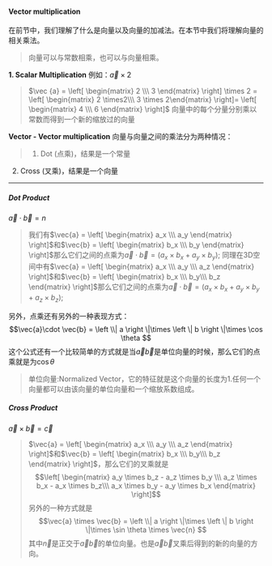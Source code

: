 #### Vector multiplication
在前节中，我们理解了什么是向量以及向量的加减法。在本节中我们将理解向量的相关乘法。
>向量可以与常数相乘，也可以与向量相乘。

**1. Scalar Multiplication**
例如：$\vec{a} \times 2$
> $\vec {a} =
> \left[
\begin{matrix}
2 \\\
3 \end{matrix}
\right]
\times 2 = 
 \left[
\begin{matrix}
2 \times2\\\
3 \times 2\end{matrix}
\right]=
 \left[
\begin{matrix}
4 \\\
6 \end{matrix}
\right]$
向量中的每个分量分别乘以常数而得到一个新的缩放过的向量

**Vector - Vector multiplication**
向量与向量之间的乘法分为两种情况：
>1. Dot (点乘)，结果是一个常量
2. Cross (叉乘)，结果是一个向量
---
##### Dot Product
$\vec{a} \cdot  \vec{b} = n$
>我们有$\vec{a} = 
> \left[
\begin{matrix}
a_x \\\
a_y \end{matrix}
\right]$和$\vec{b} = 
> \left[
\begin{matrix}
b_x \\\
b_y \end{matrix}
\right]$那么它们之间的点乘为$\vec{a} \cdot \vec{b} = (a_x \times b_x + a_y \times  b_y)$;
同理在3D空间中有$\vec{a} = 
> \left[
\begin{matrix}
a_x \\\
a_y \\\
a_z \end{matrix}
\right]$和$\vec{b} = 
> \left[
\begin{matrix}
b_x \\\
b_y\\\
b_z \end{matrix}
\right]$那么它们之间的点乘为$\vec{a} \cdot \vec{b} = (a_x \times b_x + a_y \times  b_y + a_z \times b_z)$;

另外，点乘还有另外的一种表现方式：
$$\vec{a}\cdot \vec{b} = \left \\| a \right \|\times \left \| b \right \|\times \cos \theta  $$
这个公式还有一个比较简单的方式就是当$\vec{a} \vec{b}$是单位向量的时候，那么它们的点乘就是为$\cos \theta$
>单位向量:Normalized Vector，它的特征就是这个向量的长度为1.任何一个向量都可以由该向量的单位向量和一个缩放系数组成。
##### Cross Product
$\vec {a} \times \vec{b} = \vec{c}$
>$\vec{a} = 
> \left[
\begin{matrix}
a_x \\\
a_y \\\
a_z \end{matrix}
\right]$和$\vec{b} = 
> \left[
\begin{matrix}
b_x \\\
b_y\\\
b_z \end{matrix}
\right]$，那么它们的叉乘就是 $$\left[
\begin{matrix}
a_y \times b_z - a_z \times b_y \\\
a_z \times b_x - a_x \times b_z\\\
a_x \times b_y - a_y \times b_x \end{matrix}
\right]$$
另外的一种方式就是$$\vec{a} \times \vec{b} = \left \\| a \right \|\times \left \| b \right \|\times \sin \theta \times \vec{n} $$其中$\vec{n}$是正交于$\vec{a} \vec{b}$的单位向量。也是$\vec{a} \vec{b}$叉乘后得到的新的向量的方向。